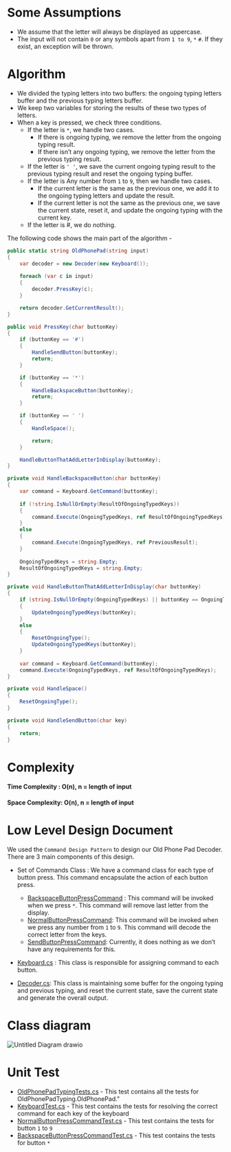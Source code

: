 # Some Assumptions
- We assume that the letter will always be displayed as uppercase.
- The input will not contain `0` or any symbols apart from `1 to 9`, `*` `#`. If they exist, an exception will be thrown.

# Algorithm
- We divided the typing letters into two buffers: the ongoing typing letters buffer and the previous typing letters buffer.
- We keep two variables for storing the results of these two types of letters.
- When a key is pressed, we check three conditions.
  - If the letter is `*`, we handle two cases.
    - If there is ongoing typing, we remove the letter from the ongoing typing result.
    - If there isn’t any ongoing typing, we remove the letter from the previous typing result.
  - If the letter is `' '`, we save the current ongoing typing result to the previous typing result and reset the ongoing typing buffer.
  - If the letter is Any number from `1` to `9`, then we handle two cases.
    - If the current letter is the same as the previous one, we add it to the ongoing typing letters and update the result.
    - If the current letter is not the same as the previous one, we save the current state, reset it, and update the ongoing typing with the current key.
  - If the letter is #, we do nothing.

The following code shows the main part of the algorithm - 

```C#
public static string OldPhonePad(string input)
{
    var decoder = new Decoder(new Keyboard());
    
    foreach (var c in input)
    {
        decoder.PressKey(c);
    }

    return decoder.GetCurrentResult();
}

public void PressKey(char buttonKey)
{
    if (buttonKey == '#')
    {
        HandleSendButton(buttonKey);
        return;
    }

    if (buttonKey == '*')
    {
        HandleBackspaceButton(buttonKey);
        return;
    }

    if (buttonKey == ' ')
    {
        HandleSpace();

        return;
    }

    HandleButtonThatAddLetterInDisplay(buttonKey);
}

private void HandleBackspaceButton(char buttonKey)
{
    var command = Keyboard.GetCommand(buttonKey);
    
    if (!string.IsNullOrEmpty(ResultOfOngoingTypedKeys))
    {
        command.Execute(OngoingTypedKeys, ref ResultOfOngoingTypedKeys);
    }
    else
    {
        command.Execute(OngoingTypedKeys, ref PreviousResult);
    }
    
    OngoingTypedKeys = string.Empty;
    ResultOfOngoingTypedKeys = string.Empty;
}

private void HandleButtonThatAddLetterInDisplay(char buttonKey)
{
    if (string.IsNullOrEmpty(OngoingTypedKeys) || buttonKey == OngoingTypedKeys.Last())
    {
        UpdateOngoingTypedKeys(buttonKey);
    }
    else
    {
        ResetOngoingType();
        UpdateOngoingTypedKeys(buttonKey);
    }
    
    var command = Keyboard.GetCommand(buttonKey);
    command.Execute(OngoingTypedKeys, ref ResultOfOngoingTypedKeys);
}

private void HandleSpace()
{
    ResetOngoingType();
}

private void HandleSendButton(char key)
{
    return;
}
```

# Complexity
#### Time Complexity : O(n), n = length of input
#### Space Complexity: O(n), n = length of input

# Low Level Design Document

We used the `Command Design Pattern` to design our Old Phone Pad Decoder. There are 3 main components of this design.
- Set of Commands Class : We have a command class for each type of button press. This command encapsulate the action of each button press.
  - [BackspaceButtonPressCommand](OldPhonePadDecoder/Commands/BackspaceButtonPressCommand.cs) : This command will be invoked when we press `*`. This command will remove last letter from the display.
  - [NormalButtonPressCommand](OldPhonePadDecoder/Commands/NormalButtonPressCommand.cs): This command will be invoked when we press any number from `1` to `9`. This command will decode the correct letter from the keys.
  - [SendButtonPressCommand](OldPhonePadDecoder/Commands/SendButtonPressCommand.cs): Currently, it does nothing as we don’t have any requirements for this.

- [Keyboard.cs](OldPhonePadDecoder/Keyboard.cs) : This class is responsible for assigning command to each button.
- [Decoder.cs](OldPhonePadDecoder/Decoder.cs): This class is maintaining some buffer for the ongoing typing and previous typing, and reset the current state, save the current state and generate the overall output.

# Class diagram

![Untitled Diagram drawio](https://github.com/user-attachments/assets/882a6fc5-8f44-4ecf-8951-e4a54aaa16c9)

# Unit Test
- [OldPhonePadTypingTests.cs](OldPhonePadDecoder.Tests/OldPhonePadTypingTests.cs) - This test contains all the tests for OldPhonePadTyping.OldPhonePad."
- [KeyboardTest.cs](OldPhonePadDecoder.Tests/KeyboardTest.cs) - This test contains the tests for resolving the correct command for each key of the keyboard
- [NormalButtonPressCommandTest.cs](OldPhonePadDecoder.Tests/NormalButtonPressCommandTest.cs) - This test contains the tests for button `1` to `9`
- [BackspaceButtonPressCommandTest.cs](OldPhonePadDecoder.Tests/BackspaceButtonPressCommandTest.cs) - This test contains the tests for button `*`
